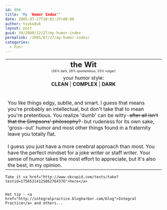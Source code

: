 ```yaml
---
id: 694
title: 'My 'Humor Index''
date: 2005-07-27T20:02:37+00:00
author: tsykoduk
layout: post
guid: 30/2008/12/27/my-humor-index
permalink: /2005/07/27/my-humor-index/
categories:
  - Fun!
---
```

<table align="center" cellpadding="20"> <tbody><tr><td align="center"> <font size="5"><b>the Wit</b></font><br /> <center><font size="1">(56% dark, 39% spontaneous, 33% vulgar)</font></center> </td></tr><tr><td> <center>your humor style:<br /><b><span class="caps">CLEAN</span></b> | <b><span class="caps">COMPLEX</span></b> | <b><span class="caps">DARK</span></b></center>
	<br /><br />
	You like things edgy, subtle, and smart. I guess that means you're probably an intellectual, but don't take that  to mean you're pretentious. You realize 'dumb' can be witty-<del>after all isn't that the Simpsons' philosophy?</del>-but  rudeness for its own sake, 'gross-out' humor and most other things found in a fraternity leave you totally flat. <br /><br />I  guess you just have a more cerebral approach than most. You have the perfect mindset for a joke writer or staff  writer. Your sense of humor takes the most effort to appreciate, but it's also the best, in my opinion.</td></tr></tbody></table>


	Take it <a href="http://www.okcupid.com/tests/take?testid=17565214125862764376">here</a>


	Hat tip - <a href="http://integralpractice.blogharbor.com/blog">Integral Practice</a> and others...